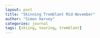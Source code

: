 ```yaml
---
layout: post
title: "Skinning Tremblant Mid-November"
author: "Simon Harvey"
categories: journal
tags: [skiing, touring, tremblant]
---
```

